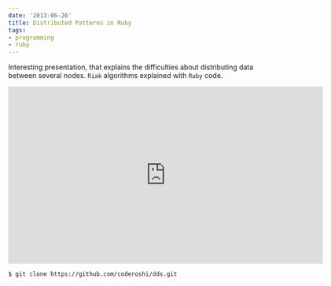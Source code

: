 ```yaml
---
date: '2013-06-26'
title: Distributed Patterns in Ruby
tags:
- programming
- ruby
---
```




Interesting presentation, that explains the difficulties about distributing data between several nodes. `Riak` algorithms explained with `Ruby` code.

<iframe width="640" height="360" src="http://www.youtube.com/embed/Adu_dbcnUHA?feature=player_detailpage" frameborder="0" allowfullscreen></iframe>

    $ git clone https://github.com/coderoshi/dds.git



<script async class="speakerdeck-embed" data-id="31718050ac0d0130ad7c5e284c808be8" data-ratio="1.2994923857868" src="//speakerdeck.com/assets/embed.js"></script>
